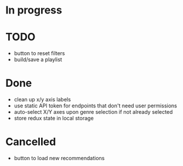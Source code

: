 # In progress

# TODO
- button to reset filters
- build/save a playlist

# Done
- clean up x/y axis labels
- use static API token for endpoints that don't need user permissions
- auto-select X/Y axes upon genre selection if not already selected
- store redux state in local storage

# Cancelled
- button to load new recommendations